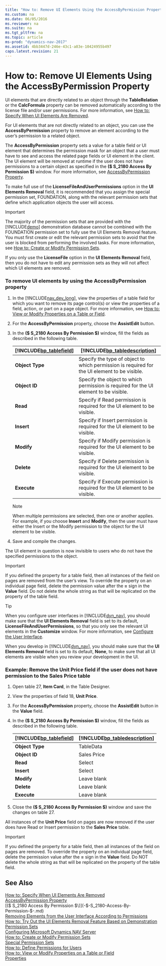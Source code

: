 ```yaml
---
title: "How to: Remove UI Elements Using the AccessByPermission Property"
ms.custom: na
ms.date: 06/05/2016
ms.reviewer: na
ms.suite: na
ms.tgt_pltfrm: na
ms.topic: article
ms-prod: "dynamics-nav-2017"
ms.assetid: 4bb3447d-246e-43c1-a83e-10424955b497
caps.latest.revision: 21
---
```

# How to: Remove UI Elements Using the AccessByPermission Property
UI elements that are directly related to an object through the **TableRelation** or the **CalcFormula** property can be removed automatically according to the license file and/or user permissions. For more information, see [How to: Specify When UI Elements Are Removed](How-to--Specify-When-UI-Elements-Are-Removed.md).  
  
 For UI elements that are not directly related to an object, you can use the **AccessByPermission** property to remove an element according to the user’s permission to a related object.  
  
 The **AccessByPermission** property sets a value for a table field or UI element that determines the permission mask for an object that a user must have to see and access the related page fields or UI element in the client. The UI element will be removed at runtime if the user does not have permissions to a certain object as specified in the **\($ S\_2180 Access By Permission $\)** window. For more information, see [AccessByPermission Property](AccessByPermission-Property.md).  
  
 To make full use of the **LicenseFileAndUserPermissions** option in the **UI Elements Removal** field, it is recommended that you assign the special permission set, FOUNDATION, along with the relevant permission sets that define which application objects the user will access.  
  
> [!IMPORTANT]  
>  The majority of the permission sets that are provided with the [!INCLUDE[demo](includes/demo_md.md)] demonstration database cannot be combined with the FOUNDATION permission set to fully use the UI Elements Removal feature. You must first create or edit the relevant permission sets to avoid that the user is blocked from performing the involved tasks. For more information, see [How to: Create or Modify Permission Sets](How-to--Create-or-Modify-Permission-Sets.md).  
>   
>  If you only use the **LicenseFile** option in the **UI Elements Removal** field, then you do not have to edit any permission sets as they will not affect which UI elements are removed.  
  
### To remove UI elements by using the AccessByPermission property  
  
1.  In the [!INCLUDE[nav_dev_long](includes/nav_dev_long_md.md)], view the properties of a table field for which you want to remove its page control\(s\) or view the properties of a field, action, or part on a page object. For more information, see [How to: View or Modify Properties on a Table or Field](How-to--View-or-Modify-Properties-on-a-Table-or-Field.md).  
  
2.  For the **AccessByPermission** property, choose the **AssistEdit** button.  
  
3.  In the **\($ S\_2180 Access By Permission $\)** window, fill the fields as described in the following table.  
  
    |[!INCLUDE[bp_tablefield](includes/bp_tablefield_md.md)]|[!INCLUDE[bp_tabledescription](includes/bp_tabledescription_md.md)]|  
    |---------------------------------|---------------------------------------|  
    |**Object Type**|Specify the type of object to which permission is required for the UI element to be visible.|  
    |**Object ID**|Specify the object to which permission is required for the UI element to be visible.|  
    |**Read**|Specify if Read permission is required for the UI element to be visible.|  
    |**Insert**|Specify if Insert permission is required for the UI element to be visible.|  
    |**Modify**|Specify if Modify permission is required for the UI element to be visible.|  
    |**Delete**|Specify if Delete permission is required for the UI element to be visible.|  
    |**Execute**|Specify if Execute permission is required for the UI element to be visible.|  
  
    > [!NOTE]  
    >  When multiple permissions are selected, then one or another applies. For example, if you choose **Insert** and **Modify**, then the user must have either the Insert or the Modify permission to the object for the UI element to be visible.  
  
4.  Save and compile the changes.  
  
 The UI element in question is now invisible to users who do not have the specified permissions to the object.  
  
> [!IMPORTANT]  
>  If you defined the property for a table field, then all instances of the field on pages are removed from the user’s view. To override the property on an individual page field, delete the permission value after the **=** sign in the **Value** field. Do not delete the whole string as that will be replicated on the property of the table field.  
  
> [!TIP]  
>  When you configure user interfaces in [!INCLUDE[dyn_nav](includes/dyn_nav_md.md)], you should make sure that the **UI Elements Removal** field is set to its default, **LicenseFileAndUserPermissions**, so that you only see the relevant UI elements in the **Customize** window. For more information, see [Configure the User Interface](Configure-the-User-Interface.md).  
>   
>  When you develop in [!INCLUDE[dyn_nav](includes/dyn_nav_md.md)], you should make sure that the **UI Elements Removal** field is set to its default, **None**, to make sure that all UI elements are visible when you review your development in the UI.  
  
### Example: Remove the Unit Price field if the user does not have permission to the Sales Price table  
  
1.  Open table 27, **Item Card**, in the Table Designer.  
  
2.  View the properties of field 18, **Unit Price**.  
  
3.  For the **AccessByPermission** property, choose the **AssistEdit** button in the **Value** field.  
  
4.  In the **\($ S\_2180 Access By Permission $\)** window, fill the fields as described in the following table.  
  
    |[!INCLUDE[bp_tablefield](includes/bp_tablefield_md.md)]|[!INCLUDE[bp_tabledescription](includes/bp_tabledescription_md.md)]|  
    |---------------------------------|---------------------------------------|  
    |**Object Type**|TableData|  
    |**Object ID**|Sales Price|  
    |**Read**|Select|  
    |**Insert**|Select|  
    |**Modify**|Leave blank|  
    |**Delete**|Leave blank|  
    |**Execute**|Leave blank|  
  
5.  Close the **\($ S\_2180 Access By Permission $\)** window and save the changes on table 27.  
  
 All instances of the **Unit Price** field on pages are now removed if the user does have Read or Insert permission to the **Sales Price** table.  
  
> [!IMPORTANT]  
>  If you defined the property for a table field, then all instances of the field on pages are removed. To override the property on an individual page field, delete the permission value after the **=** sign in the **Value** field. Do NOT delete the whole string as that will be replicated on the property of the table field.  
  
## See Also  
 [How to: Specify When UI Elements Are Removed](How-to--Specify-When-UI-Elements-Are-Removed.md)   
 [AccessByPermission Property](AccessByPermission-Property.md)   
 [\($ S\_2180 Access By Permission $\)](-$-S_2180-Access-By-Permission-$-.md)   
 [Removing Elements from the User Interface According to Permissions](Removing-Elements-from-the-User-Interface-According-to-Permissions.md)   
 [How to: Try Out the UI Elements Removal Feature Based on Demonstration Permission Sets](How-to--Try-Out-the-UI-Elements-Removal-Feature-Based-on-Demonstration-Permission-Sets.md)   
 [Configuring Microsoft Dynamics NAV Server](Configuring-Microsoft-Dynamics-NAV-Server.md)   
 [How to: Create or Modify Permission Sets](How-to--Create-or-Modify-Permission-Sets.md)   
 [Special Permission Sets](Special-Permission-Sets.md)   
 [How to: Define Permissions for Users](How-to--Define-Permissions-for-Users.md)   
 [How to: View or Modify Properties on a Table or Field](How-to--View-or-Modify-Properties-on-a-Table-or-Field.md)   
 [Properties](Properties.md)